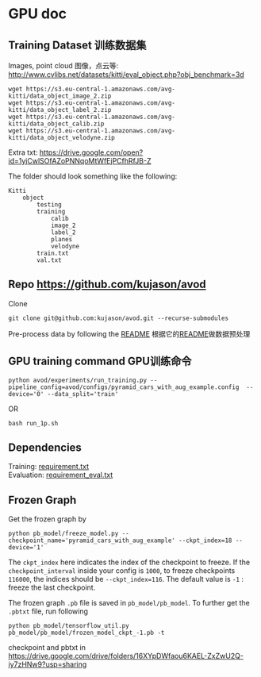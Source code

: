 # GPU doc

## Training Dataset 训练数据集
Images, point cloud 图像，点云等: http://www.cvlibs.net/datasets/kitti/eval_object.php?obj_benchmark=3d
```
wget https://s3.eu-central-1.amazonaws.com/avg-kitti/data_object_image_2.zip
wget https://s3.eu-central-1.amazonaws.com/avg-kitti/data_object_label_2.zip
wget https://s3.eu-central-1.amazonaws.com/avg-kitti/data_object_calib.zip
wget https://s3.eu-central-1.amazonaws.com/avg-kitti/data_object_velodyne.zip
```
Extra txt: https://drive.google.com/open?id=1yjCwlSOfAZoPNNqoMtWfEjPCfhRfJB-Z

The folder should look something like the following:
```
Kitti
    object
        testing
        training
            calib
            image_2
            label_2
            planes
            velodyne
        train.txt
        val.txt
```

## Repo https://github.com/kujason/avod
Clone
```
git clone git@github.com:kujason/avod.git --recurse-submodules
```
Pre-process data by following the [README](README.md)  根据它的[README](README.md)做数据预处理

## GPU training command GPU训练命令

```
python avod/experiments/run_training.py --pipeline_config=avod/configs/pyramid_cars_with_aug_example.config  --device='0' --data_split='train'
```
OR
```
bash run_1p.sh
```
## Dependencies

Training: [requirement.txt](requirement.txt) <br>
Evaluation: [requirement_eval.txt](requirement_eval.txt)

## Frozen Graph

Get the frozen graph by

```
python pb_model/freeze_model.py --checkpoint_name='pyramid_cars_with_aug_example' --ckpt_index=18 --device='1'
```
The `ckpt_index` here indicates the index of the checkpoint to freeze. If the `checkpoint_interval` inside your config is `1000`, to freeze checkpoints `116000`, the indices should be `--ckpt_index=116`. The default value is `-1` : freeze the last checkpoint. 

The frozen graph `.pb` file is saved in `pb_model/pb_model`. To further get the `.pbtxt` file, run following
```
python pb_model/tensorflow_util.py pb_model/pb_model/frozen_model_ckpt_-1.pb -t
```

checkpoint and pbtxt in 
https://drive.google.com/drive/folders/16XYpDWfaou6KAEL-ZxZwU2Q-iy7zHNw9?usp=sharing
